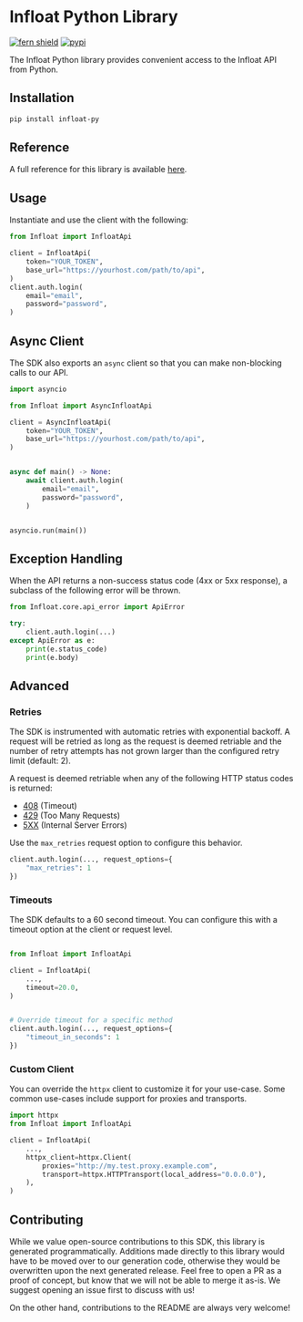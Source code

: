 # Infloat Python Library

[![fern shield](https://img.shields.io/badge/%F0%9F%8C%BF-Built%20with%20Fern-brightgreen)](https://buildwithfern.com?utm_source=github&utm_medium=github&utm_campaign=readme&utm_source=https%3A%2F%2Fgithub.com%2Finfloatco%2Finfloat-python-sdk)
[![pypi](https://img.shields.io/pypi/v/infloat-py)](https://pypi.python.org/pypi/infloat-py)

The Infloat Python library provides convenient access to the Infloat API from Python.

## Installation

```sh
pip install infloat-py
```

## Reference

A full reference for this library is available [here](./reference.md).

## Usage

Instantiate and use the client with the following:

```python
from Infloat import InfloatApi

client = InfloatApi(
    token="YOUR_TOKEN",
    base_url="https://yourhost.com/path/to/api",
)
client.auth.login(
    email="email",
    password="password",
)
```

## Async Client

The SDK also exports an `async` client so that you can make non-blocking calls to our API.

```python
import asyncio

from Infloat import AsyncInfloatApi

client = AsyncInfloatApi(
    token="YOUR_TOKEN",
    base_url="https://yourhost.com/path/to/api",
)


async def main() -> None:
    await client.auth.login(
        email="email",
        password="password",
    )


asyncio.run(main())
```

## Exception Handling

When the API returns a non-success status code (4xx or 5xx response), a subclass of the following error
will be thrown.

```python
from Infloat.core.api_error import ApiError

try:
    client.auth.login(...)
except ApiError as e:
    print(e.status_code)
    print(e.body)
```

## Advanced

### Retries

The SDK is instrumented with automatic retries with exponential backoff. A request will be retried as long
as the request is deemed retriable and the number of retry attempts has not grown larger than the configured
retry limit (default: 2).

A request is deemed retriable when any of the following HTTP status codes is returned:

- [408](https://developer.mozilla.org/en-US/docs/Web/HTTP/Status/408) (Timeout)
- [429](https://developer.mozilla.org/en-US/docs/Web/HTTP/Status/429) (Too Many Requests)
- [5XX](https://developer.mozilla.org/en-US/docs/Web/HTTP/Status/500) (Internal Server Errors)

Use the `max_retries` request option to configure this behavior.

```python
client.auth.login(..., request_options={
    "max_retries": 1
})
```

### Timeouts

The SDK defaults to a 60 second timeout. You can configure this with a timeout option at the client or request level.

```python

from Infloat import InfloatApi

client = InfloatApi(
    ...,
    timeout=20.0,
)


# Override timeout for a specific method
client.auth.login(..., request_options={
    "timeout_in_seconds": 1
})
```

### Custom Client

You can override the `httpx` client to customize it for your use-case. Some common use-cases include support for proxies
and transports.
```python
import httpx
from Infloat import InfloatApi

client = InfloatApi(
    ...,
    httpx_client=httpx.Client(
        proxies="http://my.test.proxy.example.com",
        transport=httpx.HTTPTransport(local_address="0.0.0.0"),
    ),
)
```

## Contributing

While we value open-source contributions to this SDK, this library is generated programmatically.
Additions made directly to this library would have to be moved over to our generation code,
otherwise they would be overwritten upon the next generated release. Feel free to open a PR as
a proof of concept, but know that we will not be able to merge it as-is. We suggest opening
an issue first to discuss with us!

On the other hand, contributions to the README are always very welcome!

